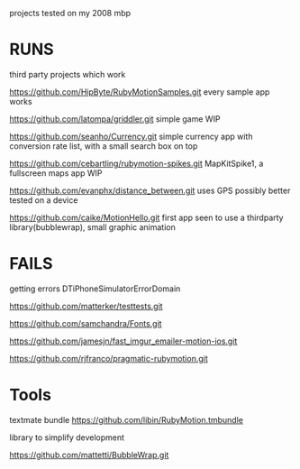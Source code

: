 
projects tested on my 2008 mbp 

RUNS
====
third party projects which work

https://github.com/HipByte/RubyMotionSamples.git
every sample app works

https://github.com/latompa/griddler.git
simple game WIP

https://github.com/seanho/Currency.git
simple currency app with conversion rate list, with a small search box on top 

https://github.com/cebartling/rubymotion-spikes.git
MapKitSpike1, a fullscreen maps app WIP

https://github.com/evanphx/distance_between.git
uses GPS possibly better tested on a device

https://github.com/caike/MotionHello.git
first app seen to use a thirdparty library(bubblewrap), small graphic animation


FAILS
=====
getting errors DTiPhoneSimulatorErrorDomain

	
https://github.com/matterker/testtests.git 
	
https://github.com/samchandra/Fonts.git

https://github.com/jamesjn/fast_imgur_emailer-motion-ios.git

https://github.com/rjfranco/pragmatic-rubymotion.git



Tools
=====

textmate bundle
https://github.com/libin/RubyMotion.tmbundle

library to simplify development

https://github.com/mattetti/BubbleWrap.git 
